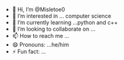 - 👋 Hi, I’m @Misletoe0
- 👀 I’m interested in ... computer science 
- 🌱 I’m currently learning ...python and c++
- 💞️ I’m looking to collaborate on ...
- 📫 How to reach me ...
- 😄 Pronouns: ...he/him
- ⚡ Fun fact: ...

<!---
Misletoe0/Misletoe0 is a ✨ special ✨ repository because its `README.md` (this file) appears on your GitHub profile.
You can click the Preview link to take a look at your changes.
--->

